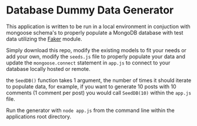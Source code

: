 # Database Dummy Data Generator

This application is written to be run in a local environment in conjuction with mongoose schema's to properly populate a MongoDB database with test data utilizing the [Faker](https://www.npmjs.com/package/faker) module.

Simply download this repo, modify the existing models to fit your needs or add your own, modify the `seeds.js` file to properly populate your data and update the `mongoose.connect` statement in `app.js` to connect to your database locally hosted or remote.

the `SeedDB()` function takes 1 argument, the number of times it should iterate to populate data, for example, if you want to generate 10 posts with 10 comments (1 comment per post) you would call `SeedDB(10)` within the `app.js` file.

Run the generator with `node app.js` from the command line within the applications root directory.